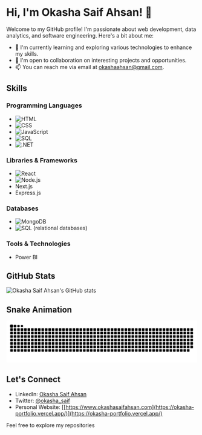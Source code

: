 # Hi, I'm Okasha Saif Ahsan! 👋

Welcome to my GitHub profile! I'm passionate about web development, data analytics, and software engineering. Here's a bit about me:

- 🌱 I'm currently learning and exploring various technologies to enhance my skills.
- 💼 I'm open to collaboration on interesting projects and opportunities.
- 📫 You can reach me via email at [okashaahsan@gmail.com](mailto:okashaahsan@gmail.com).

## Skills

### Programming Languages
- ![HTML](https://img.shields.io/badge/-HTML-orange)
- ![CSS](https://img.shields.io/badge/-CSS-blue)
- ![JavaScript](https://img.shields.io/badge/-JavaScript-yellow)
- ![SQL](https://img.shields.io/badge/-SQL-lightgrey)
- ![.NET](https://img.shields.io/badge/-.NET-green)

### Libraries & Frameworks
- ![React](https://img.shields.io/badge/-React-blue)
- ![Node.js](https://img.shields.io/badge/-Node.js-green)
- Next.js
- Express.js

### Databases
- ![MongoDB](https://img.shields.io/badge/-MongoDB-green)
- ![SQL](https://img.shields.io/badge/-SQL-lightgrey) (relational databases)

### Tools & Technologies
- Power BI
## GitHub Stats

![Okasha Saif Ahsan's GitHub stats](https://github-readme-stats.vercel.app/api?username=okashasaif&show_icons=true&theme=dark)

## Snake Animation

![Snake animation](https://github.com/Platane/snk/raw/output/github-contribution-grid-snake.svg)
## Let's Connect

- LinkedIn: [Okasha Saif Ahsan](https://www.linkedin.com/in/okashasaifahsan/)
- Twitter: [@okasha_saif](https://twitter.com/okasha_saif)
- Personal Website: [[https://www.okashasaifahsan.com](https://okasha-portfolio.vercel.app/)](https://okasha-portfolio.vercel.app/)

Feel free to explore my repositories
